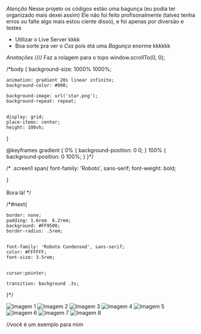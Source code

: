 
*Atenção*
Nesse projeto os códigos estão uma bagunça (eu podia ter organizado mais dexei assim)
Ele não foi feito profisonalmente (talvez tenha erros ou falte algo mais estou ciente disso),
e foi apenas por diversão e testes

- Utilizar o Live Server kkkk
- Boa sorte pra ver o *Css* pois etá uma *Bagunça* enorme kkkkkk

*Anotações*
//// Faz a rolagem para o topo
 window.scrollTo(0, 0);



/*body {
    background-size: 1000% 1000%;
    
    animation: gradient 20s linear infinite;
    background-color: #000;

    background-image: url('star.png');
    background-repeat: repeat;


    display: grid;
    place-items: center;
    height: 100vh;
  }

@keyframes gradient {
	0% {
        background-position: 0 0;
    }
    100% {
        background-position: 0 100%;
    }
}*/

/*
.screen1 span{
    font-family: 'Roboto', sans-serif;
    font-weight: bold;
   
    
}
 <br> <br><span> Bora lá!
 */

/*#next{

    border: none;
    padding: 1.6rem  6.2rem; 
    background: #FF9500;
    border-radius: .5rem;


    font-family: 'Roboto Condensed', sans-serif;
    color: #FFFFFF;
    font-size: 3.5rem;
   

    cursor:pointer;

    transition: background .3s;

}*/


<div class="text ">
        <div class="carousel">
            <div class="carousel-inner">
            <img src="./img/img1.jpg" alt="Imagem 1">
            <img src="./img/img2.jpg" alt="Imagem 2">
            <img src="./img/img3.jpg" alt="Imagem 3">
            <img src="./img/img4.jpg" alt="Imagem 4">
            <img src="./img/img5.jpg" alt="Imagem 5">
            <img src="./img/img6.jpg" alt="Imagem 6">
            <img src="./img/img7.jpg" alt="Imagem 7">
            <img src="./img/img8.jpg" alt="Imagem 8">
        </div>
          </div>


//você é um exemplo para mim 